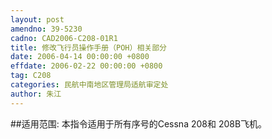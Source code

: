 ```yaml
---
layout: post
amendno: 39-5230
cadno: CAD2006-C208-01R1
title: 修改飞行员操作手册（POH）相关部分
date: 2006-04-14 00:00:00 +0800
effdate: 2006-02-22 00:00:00 +0800
tag: C208
categories: 民航中南地区管理局适航审定处
author: 朱江
---
```


##适用范围:
本指令适用于所有序号的Cessna 208和 208B飞机。

